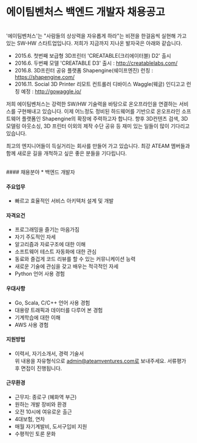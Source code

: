 # 에이팀벤처스 백엔드 개발자 채용공고
<br />
'에이팀벤처스'는 "사람들의 상상력을 자유롭게 하라"는 비젼을 한걸음씩 실현해 가고 있는 SW-HW 스타트업입니다.
저희가 지금까지 지나온 발자국은 아래와 같습니다.

- 2015.6.  첫번째 보급형 3D프린터 'CREATABLE(크리에이터블) D2' 출시
- 2016.6.  두번째 모델 'CREATABLE D3' 출시 : http://creatablelabs.com/
- 2016.8.  3D프린터 공유 플랫폼 Shapengine(쉐이프엔진) 런칭 : https://shapengine.com/
- 2016.11. Social 3D Printer 리모트 컨트롤러 디바이스 Waggle(웨글) 인디고고 런칭 예정 : http://gowaggle.io/

저희 에이팀벤처스는 강력한 SW/HW 기술력을 바탕으로 온오프라인을 연결하는 서비스를 구현해내고 있습니다.
이제 어느정도 정비된 하드웨어를 기반으로 온오프라인 소프트웨어 플랫폼인 Shapengine의 확장에 주력하고자 합니다.
향후 3D컨텐츠 검색, 3D 모델링 아웃소싱, 3D 프린터 이외의 제작 수단 공유 등 재미 있는 일들이 많이 기다리고 있습니다.

최고의 엔지니어들이 득실거리는 회사를 만들어 가고 있습니다.
최강 ATEAM 멤버들과 함께 새로운 길을 개척하고 싶은 좋은 분들을 기다립니다.  

<br />
#### 채용분야
* 백엔드 개발자

#### 주요업무
* 빠르고 효율적인 서비스 아키텍처 설계 및 개발

#### 자격요건
* 프로그래밍을 즐기는 마음가짐
* 자기 주도적인 자세
* 알고리즘과 자료구조에 대한 이해
* 소프트웨어 테스트 자동화에 대한 관심
* 동료와 즐겁게 코드 리뷰를 할 수 있는 커뮤니케이션 능력
* 새로운 기술에 관심을 갖고 배우는 적극적인 자세
* Python 언어 사용 경험

#### 우대사항
* Go, Scala, C/C++ 언어 사용 경험
* 대용량 트래픽과 데이터를 다루어 본 경험
* 기계학습에 대한 이해
* AWS 사용 경험 

#### 지원방법
* 이력서, 자기소개서, 경력 기술서<br />
위 내용을 자유형식으로 admin@ateamventures.com로 보내주세요. 서류평가 후 면접이 진행됩니다.

#### 근무환경
* 근무지: 종로구 (혜화역 부근)
* 원하는 개발 장비와 환경
* 오전 10시에 여유로운 출근
* 4대보험, 연차
* 매월 자기계발비, 도서구입비 지원
* 수평적인 토론 문화
